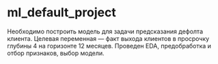 # ml_default_project
Необходимо построить модель для задачи предсказания дефолта клиента. Целевая переменная — факт выхода клиентов в просрочку глубины 4 на горизонте 12 месяцев.
Проведен EDA, предобработка и отбор признаков, выбор модели.
